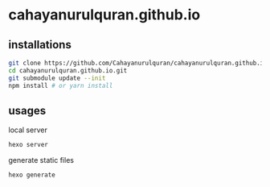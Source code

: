 # cahayanurulquran.github.io

## installations
```bash
git clone https://github.com/Cahayanurulquran/cahayanurulquran.github.io.git
cd cahayanurulquran.github.io.git
git submodule update --init
npm install # or yarn install
```

## usages
local server
```bash
hexo server
```
generate static files
```bash
hexo generate
```
